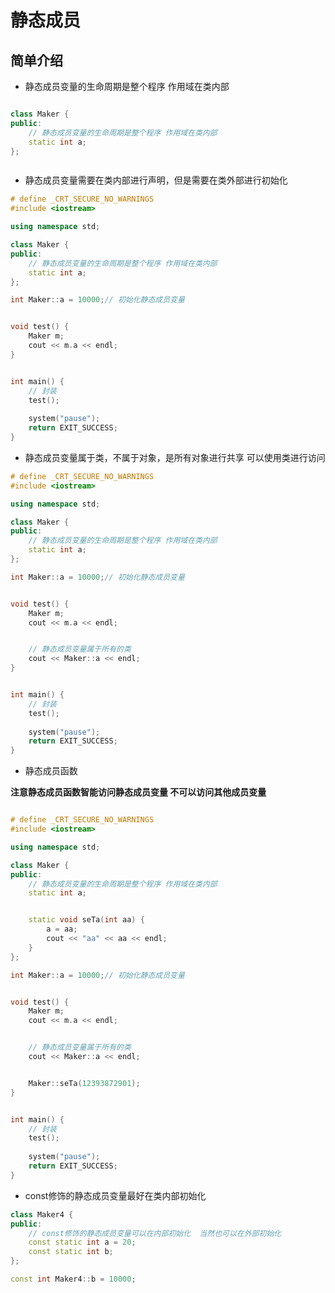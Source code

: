 # 静态成员

## 简单介绍


* 静态成员变量的生命周期是整个程序 作用域在类内部

```cpp

class Maker {
public:
	// 静态成员变量的生命周期是整个程序 作用域在类内部
	static int a;
};



```


* 静态成员变量需要在类内部进行声明，但是需要在类外部进行初始化

```cpp
# define _CRT_SECURE_NO_WARNINGS
#include <iostream>

using namespace std;

class Maker {
public:
	// 静态成员变量的生命周期是整个程序 作用域在类内部
	static int a;
};

int Maker::a = 10000;// 初始化静态成员变量


void test() {
	Maker m;
	cout << m.a << endl;
}


int main() {
	// 封装
	test();
	
	system("pause");
	return EXIT_SUCCESS;
}

```


* 静态成员变量属于类，不属于对象，是所有对象进行共享 可以使用类进行访问

```cpp
# define _CRT_SECURE_NO_WARNINGS
#include <iostream>

using namespace std;

class Maker {
public:
	// 静态成员变量的生命周期是整个程序 作用域在类内部
	static int a;
};

int Maker::a = 10000;// 初始化静态成员变量


void test() {
	Maker m;
	cout << m.a << endl;


	// 静态成员变量属于所有的类
	cout << Maker::a << endl;
}


int main() {
	// 封装
	test();
	
	system("pause");
	return EXIT_SUCCESS;
}

```


* 静态成员函数

**注意静态成员函数智能访问静态成员变量 不可以访问其他成员变量**

```cpp

# define _CRT_SECURE_NO_WARNINGS
#include <iostream>

using namespace std;

class Maker {
public:
	// 静态成员变量的生命周期是整个程序 作用域在类内部
	static int a;


	static void seTa(int aa) {
		a = aa;
		cout << "aa" << aa << endl;
	}
};

int Maker::a = 10000;// 初始化静态成员变量


void test() {
	Maker m;
	cout << m.a << endl;


	// 静态成员变量属于所有的类
	cout << Maker::a << endl;


	Maker::seTa(12393872901);
}


int main() {
	// 封装
	test();
	
	system("pause");
	return EXIT_SUCCESS;
}

```


* const修饰的静态成员变量最好在类内部初始化

```cpp
class Maker4 {
public:
	// const修饰的静态成员变量可以在内部初始化  当然也可以在外部初始化
	const static int a = 20;
	const static int b;
};

const int Maker4::b = 10000;

```
